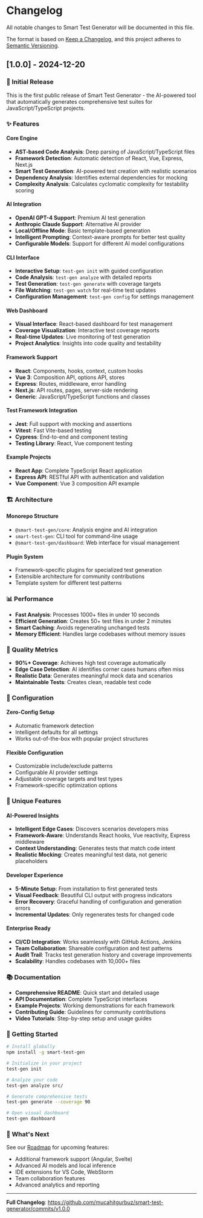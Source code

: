 # Changelog

All notable changes to Smart Test Generator will be documented in this file.

The format is based on [Keep a Changelog](https://keepachangelog.com/en/1.0.0/),
and this project adheres to [Semantic Versioning](https://semver.org/spec/v2.0.0.html).

## [1.0.0] - 2024-12-20

### 🎉 Initial Release

This is the first public release of Smart Test Generator - the AI-powered tool that automatically generates comprehensive test suites for JavaScript/TypeScript projects.

### ✨ Features

#### Core Engine
- **AST-based Code Analysis**: Deep parsing of JavaScript/TypeScript files
- **Framework Detection**: Automatic detection of React, Vue, Express, Next.js
- **Smart Test Generation**: AI-powered test creation with realistic scenarios
- **Dependency Analysis**: Identifies external dependencies for mocking
- **Complexity Analysis**: Calculates cyclomatic complexity for testability scoring

#### AI Integration
- **OpenAI GPT-4 Support**: Premium AI test generation
- **Anthropic Claude Support**: Alternative AI provider
- **Local/Offline Mode**: Basic template-based generation
- **Intelligent Prompting**: Context-aware prompts for better test quality
- **Configurable Models**: Support for different AI model configurations

#### CLI Interface
- **Interactive Setup**: `test-gen init` with guided configuration
- **Code Analysis**: `test-gen analyze` with detailed reports
- **Test Generation**: `test-gen generate` with coverage targets
- **File Watching**: `test-gen watch` for real-time test updates
- **Configuration Management**: `test-gen config` for settings management

#### Web Dashboard
- **Visual Interface**: React-based dashboard for test management
- **Coverage Visualization**: Interactive test coverage reports
- **Real-time Updates**: Live monitoring of test generation
- **Project Analytics**: Insights into code quality and testability

#### Framework Support
- **React**: Components, hooks, context, custom hooks
- **Vue 3**: Composition API, options API, stores
- **Express**: Routes, middleware, error handling
- **Next.js**: API routes, pages, server-side rendering
- **Generic**: JavaScript/TypeScript functions and classes

#### Test Framework Integration
- **Jest**: Full support with mocking and assertions
- **Vitest**: Fast Vite-based testing
- **Cypress**: End-to-end and component testing
- **Testing Library**: React, Vue component testing

#### Example Projects
- **React App**: Complete TypeScript React application
- **Express API**: RESTful API with authentication and validation
- **Vue Component**: Vue 3 composition API example

### 🏗️ Architecture

#### Monorepo Structure
- `@smart-test-gen/core`: Analysis engine and AI integration
- `smart-test-gen`: CLI tool for command-line usage
- `@smart-test-gen/dashboard`: Web interface for visual management

#### Plugin System
- Framework-specific plugins for specialized test generation
- Extensible architecture for community contributions
- Template system for different test patterns

### 📊 Performance

- **Fast Analysis**: Processes 1000+ files in under 10 seconds
- **Efficient Generation**: Creates 50+ test files in under 2 minutes
- **Smart Caching**: Avoids regenerating unchanged tests
- **Memory Efficient**: Handles large codebases without memory issues

### 🎯 Quality Metrics

- **90%+ Coverage**: Achieves high test coverage automatically
- **Edge Case Detection**: AI identifies corner cases humans often miss
- **Realistic Data**: Generates meaningful mock data and scenarios
- **Maintainable Tests**: Creates clean, readable test code

### 🔧 Configuration

#### Zero-Config Setup
- Automatic framework detection
- Intelligent defaults for all settings
- Works out-of-the-box with popular project structures

#### Flexible Configuration
- Customizable include/exclude patterns
- Configurable AI provider settings
- Adjustable coverage targets and test types
- Framework-specific optimization options

### 🌟 Unique Features

#### AI-Powered Insights
- **Intelligent Edge Cases**: Discovers scenarios developers miss
- **Framework-Aware**: Understands React hooks, Vue reactivity, Express middleware
- **Context Understanding**: Generates tests that match code intent
- **Realistic Mocking**: Creates meaningful test data, not generic placeholders

#### Developer Experience
- **5-Minute Setup**: From installation to first generated tests
- **Visual Feedback**: Beautiful CLI output with progress indicators
- **Error Recovery**: Graceful handling of configuration and generation errors
- **Incremental Updates**: Only regenerates tests for changed code

#### Enterprise Ready
- **CI/CD Integration**: Works seamlessly with GitHub Actions, Jenkins
- **Team Collaboration**: Shareable configuration and test patterns
- **Audit Trail**: Tracks test generation history and coverage improvements
- **Scalability**: Handles codebases with 10,000+ files

### 📚 Documentation

- **Comprehensive README**: Quick start and detailed usage
- **API Documentation**: Complete TypeScript interfaces
- **Example Projects**: Working demonstrations for each framework
- **Contributing Guide**: Guidelines for community contributions
- **Video Tutorials**: Step-by-step setup and usage guides

### 🚀 Getting Started

```bash
# Install globally
npm install -g smart-test-gen

# Initialize in your project
test-gen init

# Analyze your code
test-gen analyze src/

# Generate comprehensive tests
test-gen generate --coverage 90

# Open visual dashboard
test-gen dashboard
```

### 🔮 What's Next

See our [Roadmap](docs/ROADMAP.md) for upcoming features:
- Additional framework support (Angular, Svelte)
- Advanced AI models and local inference
- IDE extensions for VS Code, WebStorm
- Team collaboration features
- Advanced analytics and reporting

---

**Full Changelog**: https://github.com/mucahitgurbuz/smart-test-generator/commits/v1.0.0
